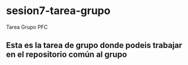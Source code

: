 # sesion7-tarea-grupo
Tarea Grupo PFC
## Esta es la tarea de grupo donde podeis trabajar en el repositorio común al grupo
